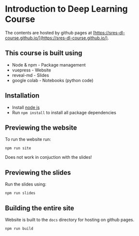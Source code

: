 # Introduction to Deep Learning Course

The contents are hosted by github pages at [https://sres-dl-course.github.io/](https://sres-dl-course.github.io/).

## This course is built using 

* Node & npm - Package management
* vuepress - Website 
* reveal-md - Slides
* google colab - Notebooks (python code)


## Installation

* Install [node js](https://nodejs.org/)
* Run `npm install` to install all package dependencies


## Previewing the website 

To run the website run:

```
npm run site
```

Does not work in conjuction with the slides!

## Previewing the slides

Run the slides using:

```
npm run slides
```


## Building the entire site

Website is built to the `docs` directory for hosting on github pages.

```
npm run build
```
